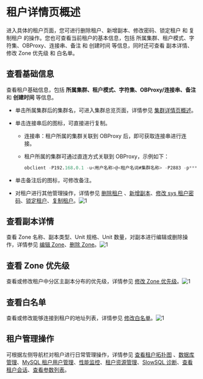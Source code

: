 # 租户详情页概述

进入具体的租户页面，您可进行删除租户、新增副本、修改密码、锁定租户 和 复制租户 的操作。您也可查看当前租户的基本信息，包括 所属集群、租户模式、字符集、OBProxy、连接串、备注 和 创建时间 等信息，同时还可查看 副本详情、修改 Zone 优先级 和 白名单。

## 查看基础信息

查看租户基础信息，包括 **所属集群、租户模式、字符集、OBProxy/连接串、备注** 和 **创建时间** 等信息。

* 单击所属集群后的集群名，可进入集群总览页面，详情参见 [集群详情页概述](../1.cluster-features/3.cluster-overview.md)。

* 单击连接串后的图标，可直接进行复制。

  * 连接串：租户所属的集群关联到 OBProxy 后，即可获取连接串进行连接。

  * 租户所属的集群可通过直连方式关联到 OBProxy，示例如下：

    ```sql
    obclient -P192.168.0.1 -u<用户名称>@<租户名词#集群名称> -P2883 -p****** -c -A sys
    ```

* 单击备注后的图标，可修改备注。

* 对租户进行其他管理操作，详情参见 [删除租户](../../5.manage-tenants/2.basic-tenant-operations/7.userguide-delete-a-tenant.md) 、[新增副本](../../5.manage-tenants/2.basic-tenant-operations/9.add-copy.md)、[修改 sys 租户密码](../../5.manage-tenants/2.basic-tenant-operations/10.modify-the-sys-tenant-password.md)、[锁定租户](../../5.manage-tenants/2.basic-tenant-operations/5.locked-tenants.md)、[复制租户](../../5.manage-tenants/2.basic-tenant-operations/6.replication-tenant.md)。![1](https://help-static-aliyun-doc.aliyuncs.com/assets/img/zh-CN/5547730261/p271395.png)

## 查看副本详情

查看 Zone 名称、副本类型、Unit 规格、Unit 数量，对副本进行编辑或删除操作，详情参见 [编辑 Zone](../../5.manage-tenants/2.basic-tenant-operations/11.edit-the-tenant-copy-in-the-zone.md)、[删除 Zone](../../4.manage-clusters/3.basic-operations/7.manage-cluster-zones/7.userguide-delete-a-zone.md)。![1](https://help-static-aliyun-doc.aliyuncs.com/assets/img/zh-CN/5547730261/p265480.png)

## 查看 Zone 优先级

查看或修改租户中分区主副本分布的优先级，详情参见 [修改 Zone 优先级](../../5.manage-tenants/2.basic-tenant-operations/13.modify-a-zone-priority.md)。![1](https://help-static-aliyun-doc.aliyuncs.com/assets/img/zh-CN/5547730261/p265481.png)

## 查看白名单

查看或修改能够连接到租户的地址列表，详情参见 [修改白名单](../../5.manage-tenants/2.basic-tenant-operations/14.modify-whitelist.md)。![1](https://help-static-aliyun-doc.aliyuncs.com/assets/img/zh-CN/5547730261/p265484.png)

## 租户管理操作

可根据左侧导航栏对租户进行日常管理操作，详情参见 [查看租户拓扑图](../../5.manage-tenants/3.userguide-view-the-tenant-topology.md) 、[数据库管理](../../5.manage-tenants/5.database-management.md)、[MySQL 租户用户管理](../../5.manage-tenants/6.mysql-tenant-user-management.md)、[性能监控](../../5.manage-tenants/8.userguide-performance-monitoring.md)、[租户资源管理](../../5.manage-tenants/9.tenant-resource-management.md)、[SlowSQL 诊断](../../5.manage-tenants/10.sql-diagnostics/3.slowsql-diagnostics.md)、[查看租户会话](../../5.manage-tenants/11.session-management/1.view-tenant-sessions.md)、[查看参数列表](../../5.manage-tenants/12.userguide-parameters/1.userguide-view-the-parameter-list.md)。
